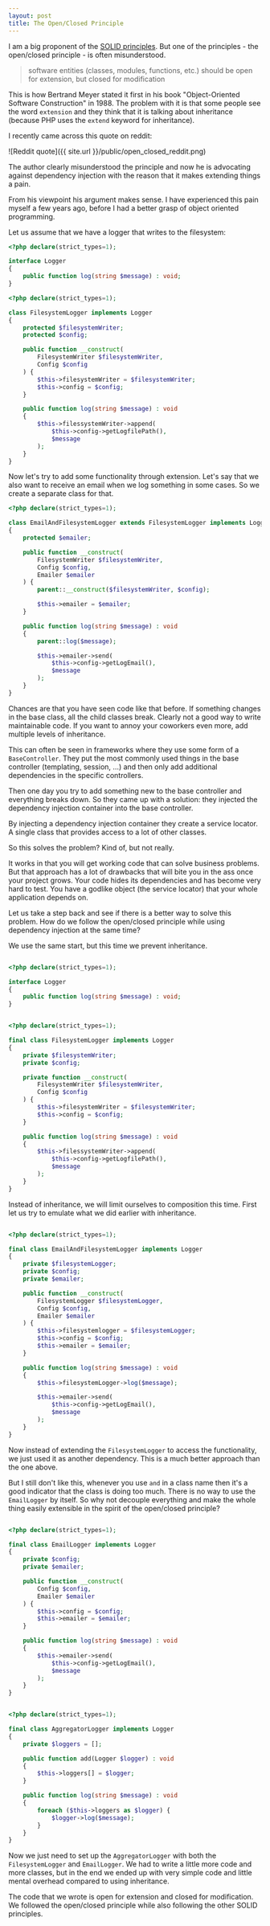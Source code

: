 ```yaml
---
layout: post
title: The Open/Closed Principle
---
```


I am a big proponent of the [SOLID principles](https://en.wikipedia.org/wiki/SOLID_(object-oriented_design)). But one of the principles - the open/closed principle - is often misunderstood.

> software entities (classes, modules, functions, etc.) should be open for extension, but closed for modification

This is how Bertrand Meyer stated it first in his book "Object-Oriented Software Construction" in 1988. The problem with it is that some people see the word `extension` and they think that it is talking about inheritance (because PHP uses the `extend` keyword for inheritance).

I recently came across this quote on reddit:

![Reddit quote]({{ site.url }}/public/open_closed_reddit.png)

The author clearly misunderstood the principle and now he is advocating against dependency injection with the reason that it makes extending things a pain.

From his viewpoint his argument makes sense. I have experienced this pain myself a few years ago, before I had a better grasp of object oriented programming.

Let us assume that we have a logger that writes to the filesystem:


```php
<?php declare(strict_types=1);

interface Logger
{
    public function log(string $message) : void;
}
```


```php
<?php declare(strict_types=1);

class FilesystemLogger implements Logger
{
    protected $filesystemWriter;
    protected $config;

    public function __construct(
        FilesystemWriter $filesystemWriter,
        Config $config
    ) {
        $this->filesystemWriter = $filesystemWriter;
        $this->config = $config;
    }

    public function log(string $message) : void
    {
        $this->filessystemWriter->append(
            $this->config->getLogfilePath(),
            $message
        );
    }
}
```

Now let's try to add some functionality through extension. Let's say that we also want to receive an email when we log something in some cases. So we create a separate class for that.

```php
<?php declare(strict_types=1);

class EmailAndFilesystemLogger extends FilesystemLogger implements Logger
{
    protected $emailer;

    public function __construct(
        FilesystemWriter $filesystemWriter,
        Config $config,
        Emailer $emailer
    ) {
        parent::__construct($filesystemWriter, $config);

        $this->emailer = $emailer;
    }

    public function log(string $message) : void
    {
        parent::log($message);

        $this->emailer->send(
            $this->config->getLogEmail(),
            $message
        );
    }
}
```

Chances are that you have seen code like that before. If something changes in the base class, all the child classes break. Clearly not a good way to write maintainable code. If you want to annoy your coworkers even more, add multiple levels of inheritance.

This can often be seen in frameworks where they use some form of a `BaseController`. They put the most commonly used things in the base controller (templating, session, ...) and then only add additional dependencies in the specific controllers.

Then one day you try to add something new to the base controller and everything breaks down. So they came up with a solution: they injected the dependency injection container into the base controller.

By injecting a dependency injection container they create a service locator. A single class that provides access to a lot of other classes.

So this solves the problem? Kind of, but not really.

It works in that you will get working code that can solve business problems. But that approach has a lot of drawbacks that will bite you in the ass once your project grows. Your code hides its dependencies and has become very hard to test. You have a godlike object (the service locator) that your whole application depends on.

Let us take a step back and see if there is a better way to solve this problem. How do we follow the open/closed principle while using dependency injection at the same time?

We use the same start, but this time we prevent inheritance.

```php

<?php declare(strict_types=1);

interface Logger
{
    public function log(string $message) : void;
}
```

```php

<?php declare(strict_types=1);

final class FilesystemLogger implements Logger
{
    private $filesystemWriter;
    private $config;

    private function __construct(
        FilesystemWriter $filesystemWriter,
        Config $config
    ) {
        $this->filesystemWriter = $filesystemWriter;
        $this->config = $config;
    }

    public function log(string $message) : void
    {
        $this->filessystemWriter->append(
            $this->config->getLogfilePath(),
            $message
        );
    }
}
```

Instead of inheritance, we will limit ourselves to composition this time. First let us try to emulate what we did earlier with inheritance.

```php

<?php declare(strict_types=1);

final class EmailAndFilesystemLogger implements Logger
{
    private $filesystemLogger;
    private $config;
    private $emailer;

    public function __construct(
        FilesystemLogger $filesystemLogger,
        Config $config,
        Emailer $emailer
    ) {
        $this->filesystemlogger = $filesystemLogger;
        $this->config = $config;
        $this->emailer = $emailer;
    }

    public function log(string $message) : void
    {
        $this->filesystemLogger->log($message);

        $this->emailer->send(
            $this->config->getLogEmail(),
            $message
        );
    }
}
```

Now instead of extending the `FilesystemLogger` to access the functionality, we just used it as another dependency. This is a much better approach than the one above.

But I still don't like this, whenever you use `and` in a class name then it's a good indicator that the class is doing too much. There is no way to use the `EmailLogger` by itself. So why not decouple everything and make the whole thing easily extensible in the spirit of the open/closed principle?

```php

<?php declare(strict_types=1);

final class EmailLogger implements Logger
{
    private $config;
    private $emailer;

    public function __construct(
        Config $config,
        Emailer $emailer
    ) {
        $this->config = $config;
        $this->emailer = $emailer;
    }

    public function log(string $message) : void
    {
        $this->emailer->send(
            $this->config->getLogEmail(),
            $message
        );
    }
}
```


```php

<?php declare(strict_types=1);

final class AggregatorLogger implements Logger
{
    private $loggers = [];

    public function add(Logger $logger) : void
    {
        $this->loggers[] = $logger;
    }

    public function log(string $message) : void
    {
        foreach ($this->loggers as $logger) {
            $logger->log($message);
        }
    }
}
```

Now we just need to set up the `AggregatorLogger` with both the `FilesystemLogger` and `EmailLogger`. We had to write a little more code and more classes, but in the end we ended up with very simple code and little mental overhead compared to using inheritance.

The code that we wrote is open for extension and closed for modification. We followed the open/closed principle while also following the other SOLID principles.
